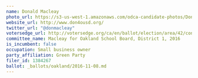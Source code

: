 ```yaml
---
name: Donald Macleay
photo_url: https://s3-us-west-1.amazonaws.com/odca-candidate-photos/Donald-Macleay1.png
website_url: http://www.don4ousd.org/
twitter_url: "@donmacleay"
votersedge_url: http://votersedge.org/ca/en/ballot/election/area/42/contests/contest/13216/candidate/130694?&county=Alameda%20County&election_authority_id=1
committee_name: Macleay for Oakland School Board, District 1, 2016
is_incumbent: false
occupation: Small business owner
party_affiliation: Green Party
filer_id: 1384267
ballot: _ballots/oakland/2016-11-08.md
---
```

